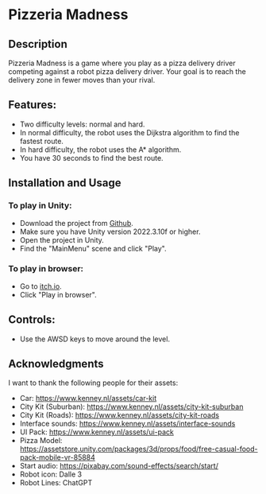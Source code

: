 # Pizzeria Madness
## Description

Pizzeria Madness is a game where you play as a pizza delivery driver competing against a robot pizza delivery driver. Your goal is to reach the delivery zone in fewer moves than your rival.

## Features:

- Two difficulty levels: normal and hard.
- In normal difficulty, the robot uses the Dijkstra algorithm to find the fastest route.
- In hard difficulty, the robot uses the A* algorithm.
- You have 30 seconds to find the best route.

## Installation and Usage

### To play in Unity:

- Download the project from [Github](https://github.com/lfeq/Artificial-Intelligence-2/tree/master/Pizzeria%20Madness).
- Make sure you have Unity version 2022.3.10f or higher.
- Open the project in Unity.
- Find the "MainMenu" scene and click "Play".

### To play in browser:

- Go to [itch.io](https://oopolo.itch.io/pizzeria-madness).
- Click "Play in browser".

## Controls:

- Use the AWSD keys to move around the level.

## Acknowledgments

I want to thank the following people for their assets:

- Car: https://www.kenney.nl/assets/car-kit
- City Kit (Suburban): https://www.kenney.nl/assets/city-kit-suburban
- City Kit (Roads): https://www.kenney.nl/assets/city-kit-roads
- Interface sounds: https://www.kenney.nl/assets/interface-sounds
- UI Pack: https://www.kenney.nl/assets/ui-pack
- Pizza Model: https://assetstore.unity.com/packages/3d/props/food/free-casual-food-pack-mobile-vr-85884
- Start audio: https://pixabay.com/sound-effects/search/start/
- Robot icon: Dalle 3
- Robot Lines: ChatGPT